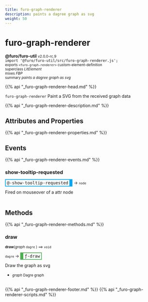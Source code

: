 ```yaml
---
title: furo-graph-renderer
description: paints a dagree graph as svg
weight: 50
---
```


# furo-graph-renderer
**@furo/furo-util** <small>v2.0.0-rc.9</small>
<br>`import '@furo/furo-util/src/furo-graph-renderer.js';`<small>
<br>exports `<furo-graph-renderer>` custom-element-definition
<br>superclass *LitElement*
<br> mixes *FBP*</small>
<br><small>summary *paints a dagree graph as svg*</small>

{{% api "_furo-graph-renderer-head.md" %}}

`furo-graph-renderer`
Paint a SVG from the received graph data

{{% api "_furo-graph-renderer-description.md" %}}


## Attributes and Properties
{{% api "_furo-graph-renderer-properties.md" %}}




## Events
{{% api "_furo-graph-renderer-events.md" %}}

### **show-tooltip-requested**
<span  style="border-width:2px 10px 2px 2px; border-style: solid;border-color:  rgb(2, 168, 244);font-family:monospace; padding:2px 4px;">@-show-tooltip-requested</span>
→ <small>`node`</small>

 Fired on mouseover of a attr node
<br><br>

## Methods
{{% api "_furo-graph-renderer-methods.md" %}}


### **draw**
<small>**draw**(*graph* `dagre` ) ⟹ `void`</small>

<small>`dagre` </small> →
<span  style="border-width:2px 2px 2px 10px; border-style: solid;border-color:  rgb(76, 175, 80);font-family:monospace; padding:2px 4px;">ƒ-draw</span>

Draw the graph as svg

- <small>*graph* Dagre graph</small>
<br><br>





{{% api "_furo-graph-renderer-footer.md" %}}
{{% api "_furo-graph-renderer-scripts.md" %}}
